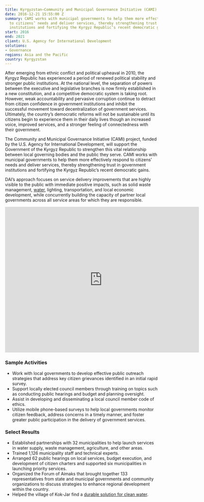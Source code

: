 ```yaml
---
title: Kyrgyzstan—Community and Municipal Governance Initiative (CAMI)
date: 2016-12-21 15:55:00 Z
summary: CAMI works with municipal governments to help them more effectively respond
  to citizens’ needs and deliver services, thereby strengthening trust in government
  institutions and fortifying the Kyrgyz Republic’s recent democratic gains.
start: 2016
end: 2021
client: U.S. Agency for International Development
solutions:
- Governance
regions: Asia and the Pacific
country: Kyrgyzstan
---
```


After emerging from ethnic conflict and political upheaval in 2010, the Kyrgyz Republic has experienced a period of renewed political stability and stronger public institutions. At the national level, the separation of powers between the executive and legislative branches is now firmly established in a new constitution, and a competitive democratic system is taking root. However, weak accountability and pervasive corruption continue to detract from citizen confidence in government institutions and inhibit the successful movement toward decentralization of government services. Ultimately, the country’s democratic reforms will not be sustainable until its citizens begin to experience them in their daily lives though an increased voice, improved services, and a stronger feeling of connectedness with their government.

The Community and Municipal Governance Initiative (CAMI) project, funded by the U.S. Agency for International Development, will support the Government of the Kyrgyz Republic to strengthen this vital relationship between local governing bodies and the public they serve. CAMI works with municipal governments to help them more effectively respond to citizens’ needs and deliver services, thereby strengthening trust in government institutions and fortifying the Kyrgyz Republic’s recent democratic gains.

DAI’s approach focuses on service delivery improvements that are highly visible to the public with immediate positive impacts, such as solid waste management, [water](https://usaidkg.exposure.co/water-in-kokjar?fbclid=IwAR0g-gfZ9XzIK4EIuc3UpuWTTBrEMJf5o__HPko0cVG5zrOCvEnTmzy3x9g), lighting, transportation, and local economic development, while concurrently building the capacity of partner local governments across all service areas for which they are responsible.

<iframe src="https://player.vimeo.com/video/377095587" width="640" height="480" frameborder="0" allow="autoplay; fullscreen" allowfullscreen></iframe>

### Sample Activities

* Work with local governments to develop effective public outreach strategies that address key citizen grievances identified in an initial rapid survey.
* Support locally elected council members through training on topics such as conducting public hearings and budget and planning oversight.
* Assist in developing and disseminating a local council member code of ethics.
* Utilize mobile phone-based surveys to help local governments monitor citizen feedback, address concerns in a timely manner, and foster greater public participation in the delivery of government services.

### Select Results

* Established partnerships with 32 municipalities to help launch services in water supply, waste management, agriculture, and other areas.
* Trained 1,126 municipality staff and technical experts.
* Arranged 62 public hearings on local services, budget execution, and development of citizen charters and supported six municipalities in launching priority services.
* Organized the Forum of Aimaks that brought together 133 representatives from state and municipal governments and community organizations to discuss strategies to enhance regional development within the country.
* Helped the village of Kok-Jar find a [durable solution for clean water](https://usaidkg.exposure.co/water-in-kokjar?fbclid=IwAR0g-gfZ9XzIK4EIuc3UpuWTTBrEMJf5o__HPko0cVG5zrOCvEnTmzy3x9g).